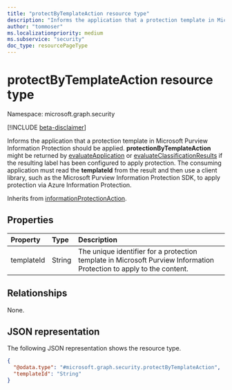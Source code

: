 ```yaml
---
title: "protectByTemplateAction resource type"
description: "Informs the application that a protection template in Microsoft Purview Information Protection should be applied."
author: "tommoser"
ms.localizationpriority: medium
ms.subservice: "security"
doc_type: resourcePageType
---
```


# protectByTemplateAction resource type

Namespace: microsoft.graph.security

[!INCLUDE [beta-disclaimer](../../includes/beta-disclaimer.md)]

Informs the application that a protection template in Microsoft Purview Information Protection should be applied. **protectionByTemplateAction** might be returned by [evaluateApplication](../api/security-sensitivitylabel-evaluateapplication.md) or [evaluateClassificationResults](../api/security-sensitivitylabel-evaluateclassificationresults.md) if the resulting label has been configured to apply protection. The consuming application must read the **templateId** from the result and then use a client library, such as the Microsoft Purview Information Protection SDK, to apply protection via Azure Information Protection.


Inherits from [informationProtectionAction](../resources/security-informationprotectionaction.md).

## Properties
| Property   | Type   | Description                                                                                                  |
| :--------- | :----- | :----------------------------------------------------------------------------------------------------------- |
| templateId | String | The unique identifier for a protection template in Microsoft Purview Information Protection to apply to the content. |

## Relationships
None.

## JSON representation
The following JSON representation shows the resource type.
<!-- {
  "blockType": "resource",
  "@odata.type": "microsoft.graph.security.protectByTemplateAction"
}
-->
``` json
{
  "@odata.type": "#microsoft.graph.security.protectByTemplateAction",
  "templateId": "String"
}
```

